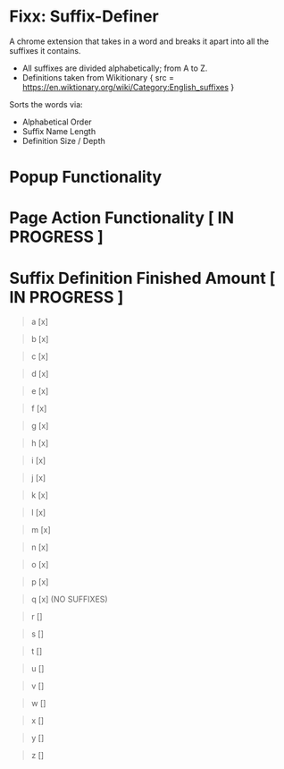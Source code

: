 # Fixx: Suffix-Definer
A chrome extension that takes in a word and breaks it apart into all the suffixes it contains. 
- All suffixes are divided alphabetically; from A to Z. 
- Definitions taken from Wikitionary { src = https://en.wiktionary.org/wiki/Category:English_suffixes }

Sorts the words via:
- Alphabetical Order
- Suffix Name Length
- Definition Size / Depth

# Popup Functionality

# Page Action Functionality [ IN PROGRESS ]

# Suffix Definition Finished Amount [ IN PROGRESS ]
> a [x]

> b [x]

> c [x]

> d [x]

> e [x]

> f [x]

> g [x]

> h [x]

> i [x]

> j [x]

> k [x]

> l [x]

> m [x]

> n [x]

> o [x]

> p [x]

> q [x] (NO SUFFIXES)

> r []

> s []

> t []

> u []

> v []

> w []

> x []

> y []

> z []
